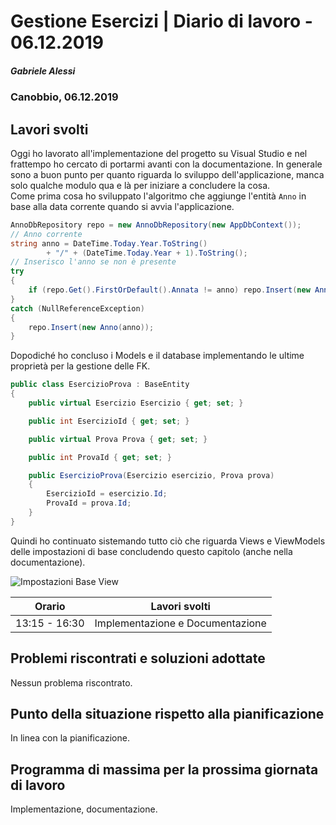 # Gestione Esercizi | Diario di lavoro - 06.12.2019

##### Gabriele Alessi

### Canobbio, 06.12.2019

## Lavori svolti

Oggi ho lavorato all'implementazione del progetto su Visual Studio e nel frattempo ho cercato di portarmi avanti con la documentazione. In generale sono a buon punto per quanto riguarda lo sviluppo dell'applicazione, manca solo qualche modulo qua e là per iniziare a concludere la cosa.  
Come prima cosa ho sviluppato l'algoritmo che aggiunge l'entità `Anno` in base alla data corrente quando si avvia l'applicazione.

```c#
AnnoDbRepository repo = new AnnoDbRepository(new AppDbContext());
// Anno corrente
string anno = DateTime.Today.Year.ToString()
        + "/" + (DateTime.Today.Year + 1).ToString();
// Inserisco l'anno se non è presente
try
{
    if (repo.Get().FirstOrDefault().Annata != anno) repo.Insert(new Anno(anno));
}
catch (NullReferenceException)
{
    repo.Insert(new Anno(anno));
}
```

Dopodiché ho concluso i Models e il database implementando le ultime proprietà per la gestione delle FK.

```c#
public class EsercizioProva : BaseEntity
{
    public virtual Esercizio Esercizio { get; set; }

    public int EsercizioId { get; set; }

    public virtual Prova Prova { get; set; }

    public int ProvaId { get; set; }

    public EsercizioProva(Esercizio esercizio, Prova prova)
    {
        EsercizioId = esercizio.Id;
        ProvaId = prova.Id;
    }
}
```

<div style="page-break-after: always;"></div>

Quindi ho continuato sistemando tutto ciò che riguarda Views e ViewModels delle impostazioni di base concludendo questo capitolo (anche nella documentazione).

![Impostazioni Base View](../Documentazione/Immagini/Base.png)

| Orario | Lavori svolti |
| - | - |
|13:15 - 16:30 | Implementazione e Documentazione |

## Problemi riscontrati e soluzioni adottate

Nessun problema riscontrato.

## Punto della situazione rispetto alla pianificazione

In linea con la pianificazione.

## Programma di massima per la prossima giornata di lavoro

Implementazione, documentazione.
